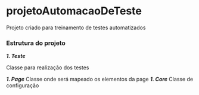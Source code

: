 # projetoAutomacaoDeTeste
Projeto criado para treinamento de testes automatizados 

### Estrutura do projeto
**_1. Teste_**

Classe para realização dos testes

**_1. Page_**
Classe onde será mapeado os elementos da page
**_1. Core_**
Classe de configuração
 
